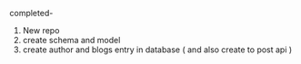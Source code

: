 completed-
1. New repo 
2. create schema and model
3. create author and blogs entry in database ( and also create to post api )